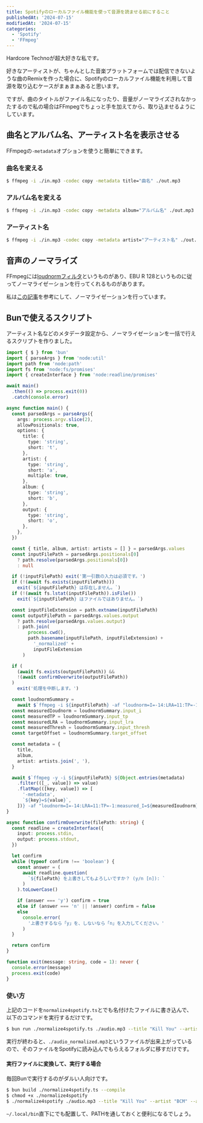 ```yaml
---
title: Spotifyのローカルファイル機能を使って音源を読ませる前にすること
publishedAt: '2024-07-15'
modifiedAt: '2024-07-15'
categories:
  - 'Spotify'
  - 'FFmpeg'
---
```


Hardcore Technoが超大好きな私です。

好きなアーティストが、ちゃんとした音楽プラットフォームでは配信できないような曲のRemixを作った場合に、Spotifyのローカルファイル機能を利用して音源を取り込むケースがまぁまぁあると思います。

ですが、曲のタイトルがファイル名になったり、音量がノーマライズされなかったするので私の場合はFFmpegでちょっと手を加えてから、取り込ませるようにしています。

## 曲名とアルバム名、アーティスト名を表示させる

FFmpegの`-metadata`オプションを使うと簡単にできます。

### 曲名を変える

```sh
$ ffmpeg -i ./in.mp3 -codec copy -metadata title="曲名" ./out.mp3
```

### アルバム名を変える

```sh
$ ffmpeg -i ./in.mp3 -codec copy -metadata album="アルバム名" ./out.mp3
```

### アーティスト名

```sh
$ ffmpeg -i ./in.mp3 -codec copy -metadata artist="アーティスト名" ./out.mp3
```

## 音声のノーマライズ

FFmpegには[loudnormフィルタ](https://ffmpeg.org/ffmpeg-filters.html#loudnorm)というものがあり、EBU R 128というものに従ってノーマライゼーションを行ってくれるものがあります。

私は[この記事](https://nico-lab.net/loudnorm_with_ffmpeg/)を参考にして、ノーマライゼーションを行っています。

## Bunで使えるスクリプト

アーティスト名などのメタデータ設定から、ノーマライゼーションを一括で行えるスクリプトを作りました。

```ts
import { $ } from 'bun'
import { parseArgs } from 'node:util'
import path from 'node:path'
import fs from 'node:fs/promises'
import { createInterface } from 'node:readline/promises'

await main()
  .then(() => process.exit(0))
  .catch(console.error)

async function main() {
  const parsedArgs = parseArgs({
    args: process.argv.slice(2),
    allowPositionals: true,
    options: {
      title: {
        type: 'string',
        short: 't',
      },
      artist: {
        type: 'string',
        short: 'a',
        multiple: true,
      },
      album: {
        type: 'string',
        short: 'b',
      },
      output: {
        type: 'string',
        short: 'o',
      },
    },
  })

  const { title, album, artist: artists = [] } = parsedArgs.values
  const inputFilePath = parsedArgs.positionals[0]
    ? path.resolve(parsedArgs.positionals[0])
    : null

  if (!inputFilePath) exit('第一引数の入力は必須です。')
  if (!(await fs.exists(inputFilePath)))
    exit(`${inputFilePath} は存在しません。`)
  if (!(await fs.lstat(inputFilePath)).isFile())
    exit(`${inputFilePath} はファイルではありません。`)

  const inputFileExtension = path.extname(inputFilePath)
  const outputFilePath = parsedArgs.values.output
    ? path.resolve(parsedArgs.values.output)
    : path.join(
        process.cwd(),
        path.basename(inputFilePath, inputFileExtension) +
          '_normalized' +
          inputFileExtension
      )

  if (
    (await fs.exists(outputFilePath)) &&
    !(await confirmOverwrite(outputFilePath))
  )
    exit('処理を中断します。')

  const loudnormSummary =
    await $`ffmpeg -i ${inputFilePath} -af "loudnorm=I=-14:LRA=11:TP=-1:print_format=json,channelmap=channel_layout=stereo,aresample=48000:resampler=soxr" -f null /dev/null 2>&1 | sed -n '/{/,/}/p`.json()
  const measuredIoudnorm = loudnormSummary.input_i
  const measuredTP = loudnormSummary.input_tp
  const measuredLRA = loudnormSummary.input_lra
  const measuredThresh = loudnormSummary.input_thresh
  const targetOffset = loudnormSummary.target_offset

  const metadata = {
    title,
    album,
    artist: artists.join(', '),
  }

  await $`ffmpeg -y -i ${inputFilePath} ${Object.entries(metadata)
    .filter(([_, value]) => value)
    .flatMap(([key, value]) => [
      '-metadata',
      `${key}=${value}`,
    ])} -af "loudnorm=I=-14:LRA=11:TP=-1:measured_I=${measuredIoudnorm}:measured_TP=${measuredTP}:measured_LRA=${measuredLRA}:measured_thresh=${measuredThresh}:offset=${targetOffset},channelmap=channel_layout=stereo,aresample=48000:resampler=soxr" ${outputFilePath}`.quiet()
}

async function confirmOverwrite(filePath: string) {
  const readline = createInterface({
    input: process.stdin,
    output: process.stdout,
  })

  let confirm
  while (typeof confirm !== 'boolean') {
    const answer = (
      await readline.question(
        `${filePath} を上書きしてもよろしいですか？ (y/n [n]): `
      )
    ).toLowerCase()

    if (answer === 'y') confirm = true
    else if (answer === 'n' || !answer) confirm = false
    else
      console.error(
        '上書きするなら「y」を、しないなら「n」を入力してください。'
      )
  }

  return confirm
}

function exit(message: string, code = 1): never {
  console.error(message)
  process.exit(code)
}
```

### 使い方

上記のコードを`normalize4spotify.ts`とでも名付けたファイルに書き込んで、以下のコマンドを実行するだけです。

```sh
$ bun run ./normalize4spotify.ts ./audio.mp3 --title "Kill You" --artist "BCM" --album "Massive Circlez 7"
```

実行が終わると、`./audio_normalized.mp3`というファイルが出来上がっているので、そのファイルをSpotifyに読み込んでもらえるフォルダに移すだけです。

#### 実行ファイルに変換して、実行する場合

毎回Bunで実行するのがダルい人向けです。

```sh
$ bun build ./normalize4spotify.ts --compile
$ chmod +x ./normalize4spotify
$ ./normalize4spotify ./audio.mp3 --title "Kill You" --artist "BCM" --album "Massive Circlez 7"
```

`~/.local/bin`直下にでも配置して、PATHを通しておくと便利になるでしょう。
